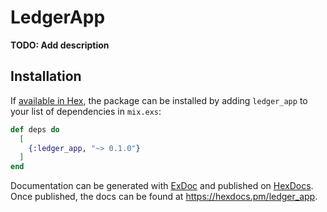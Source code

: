 # LedgerApp

**TODO: Add description**

## Installation

If [available in Hex](https://hex.pm/docs/publish), the package can be installed
by adding `ledger_app` to your list of dependencies in `mix.exs`:

```elixir
def deps do
  [
    {:ledger_app, "~> 0.1.0"}
  ]
end
```

Documentation can be generated with [ExDoc](https://github.com/elixir-lang/ex_doc)
and published on [HexDocs](https://hexdocs.pm). Once published, the docs can
be found at <https://hexdocs.pm/ledger_app>.

